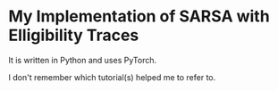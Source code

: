 # My Implementation of SARSA with Elligibility Traces
It is written in Python and uses PyTorch.  

I don't remember which tutorial(s) helped me to refer to.  
